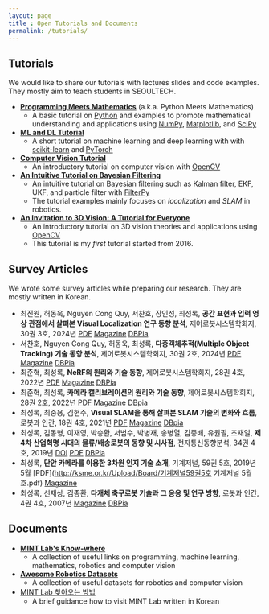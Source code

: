 ```yaml
---
layout: page
title : Open Tutorials and Documents
permalink: /tutorials/
---
```


## Tutorials
We would like to share our tutorials with lectures slides and code examples. They mostly aim to teach students in SEOULTECH.

* **[Programming Meets Mathematics](https://github.com/mint-lab/prog_meets_math)** (a.k.a. Python Meets Mathematics)
  * A basic tutorial on [Python](https://www.python.org/) and examples to promote mathematical understanding and applications using [NumPy](https://numpy.org/), [Matplotlib](https://matplotlib.org/), and [SciPy](https://scipy.org/)
* **[ML and DL Tutorial](https://github.com/mint-lab/dl_tutorial)**
  * A short tutorial on machine learning and deep learning with with [scikit-learn](https://scikit-learn.org/) and [PyTorch](https://pytorch.org/)
* **[Computer Vision Tutorial](https://github.com/mint-lab/cv_tutorial)**
  * An introductory tutorial on computer vision with [OpenCV](https://opencv.org/)
* **[An Intuitive Tutorial on Bayesian Filtering](https://github.com/mint-lab/filtering_tutorial)**
  * An intuitive tutorial on Bayesian filtering such as Kalman filter, EKF, UKF, and particle filter with [FilterPy](https://github.com/rlabbe/filterpy/)
  * The tutorial examples mainly focuses on _localization_ and _SLAM_ in robotics.
* **[An Invitation to 3D Vision: A Tutorial for Everyone](https://github.com/mint-lab/3dv_tutorial)**
  * An introductory tutorial on 3D vision theories and applications using [OpenCV](https://opencv.org/)
  * This tutorial is my _first_ tutorial started from 2016.



## Survey Articles
We wrote some survey articles while preparing our research. They are mostly written in Korean.

* 최진원, 허동욱, Nguyen Cong Quy, 서찬호, 장인성, 최성록, **공간 표현과 입력 영상 관점에서 살펴본 Visual Localization 연구 동향 분석**, 제어로봇시스템학회지, 30권 3호, 2024년 [PDF](https://mint-lab.github.io/mint-lab/papers/Choi24_icros_vloc.pdf) [Magazine](http://icros.org/publication/sub03_04.asp?sub_param=4) [DBPia](https://www.dbpia.co.kr/journal/articleDetail?nodeId=NODE11938166)
* 서찬호, Nguyen Cong Quy, 허동욱, 최성록, **다중객체추적(Multiple Object Tracking) 기술 동향 분석**, 제어로봇시스템학회지, 30권 2호, 2024년 [PDF](https://mint-lab.github.io/mint-lab/papers/Seo24_icros_mot.pdf) [Magazine](http://icros.org/publication/sub03_04.asp?sub_param=4) [DBPia](https://www.dbpia.co.kr/journal/articleDetail?nodeId=NODE11839904)
* 최준혁, 최성록, **NeRF의 원리와 기술 동향**, 제어로봇시스템학회지, 28권 4호, 2022년 [PDF](https://mint-lab.github.io/mint-lab/papers/Choi22_icros_nerf.pdf) [Magazine](http://icros.org/publication/sub03_04.asp?sub_param=4) [DBPia](https://www.dbpia.co.kr/journal/articleDetail?nodeId=NODE11178497)
* 최준혁, 최성록, **카메라 캘리브레이션의 원리와 기술 동향**, 제어로봇시스템학회지, 28권 2호, 2022년 [PDF](https://mint-lab.github.io/mint-lab/papers/Choi22_icros_calib.pdf) [Magazine](http://icros.org/publication/sub03_04.asp?sub_param=4) [DBpia](https://www.dbpia.co.kr/journal/articleDetail?nodeId=NODE11077417)
* 최성록, 최중용, 김현주, **Visual SLAM을 통해 살펴본 SLAM 기술의 변화와 흐름**, 로봇과 인간, 18권 4호, 2021년 [PDF](https://mint-lab.github.io/mint-lab/papers/Choi21_kros.pdf) [Magazine](http://kros.org/journal/journal04_list.asp) [DBpia](https://www.dbpia.co.kr/journal/articleDetail?nodeId=NODE10620198)
* 최성록, 김동형, 이재영, 박승환, 서범수, 박병재, 송병열, 김중배, 유원필, 조재일, **제4차 산업혁명 시대의 물류/배송로봇의 동향 및 시사점**, 전자통신동향분석, 34권 4호, 2019년 [DOI](http://doi.org/10.22648/ETRI.2019.J.340410) [PDF](http://ettrends.etri.re.kr/ettrends/178/0905178010/34-4_98-107.pdf) [DBPia](https://www.dbpia.co.kr/journal/articleDetail?nodeId=NODE08759206)
* 최성록, **단안 카메라를 이용한 3차원 인지 기술 소개**, 기계저널, 59권 5호, 2019년 5월 [PDF](http://ksme.or.kr/Upload/Board/기계저널59권5호 기계저널 5월호.pdf) [Magazine](http://ksme.or.kr/sub/sub2_6.asp?top_param=2&sub_param=6)
* 최성록, 선재상, 김종환, **다개체 축구로봇 기술과 그 응용 및 연구 방향**, 로봇과 인간, 4권 4호, 2007년 [Magazine](http://kros.org/journal/journal04_list.asp) [DBPia](https://www.dbpia.co.kr/journal/articleDetail?nodeId=NODE02147524)



## Documents
* **[MINT Lab's Know-where](https://mint-lab.notion.site/MINT-Lab-s-Know-Where-2b2ed3a7bbfd4e37aa61f791d6ce67c2)**
  * A collection of useful links on programming, machine learning, mathematics, robotics and computer vision
* **[Awesome Robotics Datasets](https://mint-lab.github.io/awesome-robotics-datasets/)**
  * A collection of useful datasets for robotics and computer vision
* [MINT Lab 찾아오는 방법](/visit_kr)
  * A brief guidance how to visit MINT Lab written in Korean
